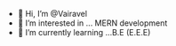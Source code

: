 - 👋 Hi, I’m @Vairavel
- 👀 I’m interested in ... MERN development
- 🌱 I’m currently learning ...B.E (E.E.E) 


<!---
Vairavelflash/Vairavelflash is a ✨ special ✨ repository because its `README.md` (this file) appears on your GitHub profile.
You can click the Preview link to take a look at your changes.
--->
